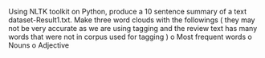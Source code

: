 Using NLTK toolkit on Python, produce a 10 sentence summary of a text dataset-Result1.txt.
Make three word clouds with the followings ( they may not be very accurate as we are using
tagging and the review text has many words that were not in corpus used for tagging )
o Most frequent words
o Nouns
o Adjective

